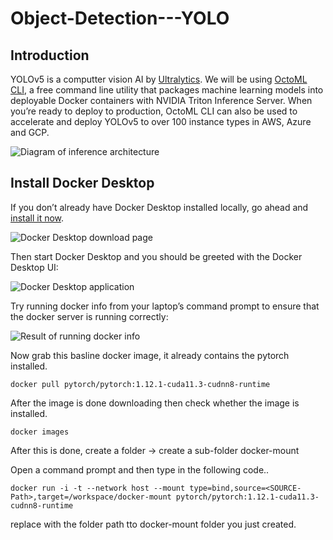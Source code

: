 # Object-Detection---YOLO

## Introduction

YOLOv5 is a computter vision AI by <a href="https://ultralytics.com">Ultralytics</a>. We will be using [OctoML CLI](https://try.octoml.ai/cli/), a free command line
utility that packages machine learning models into deployable Docker containers with NVIDIA Triton Inference Server. When you’re ready to deploy to production, OctoML CLI can also be used to accelerate and deploy YOLOv5 to over 100 instance types in AWS, Azure and GCP.

![Diagram of inference architecture](images/image1.png)

## Install Docker Desktop

If you don’t already have Docker Desktop installed locally, go ahead and
[install it now](https://www.docker.com/products/docker-desktop/).

![Docker Desktop download page](images/image31.png)

Then start Docker Desktop and you should be greeted with the Docker Desktop UI:

![Docker Desktop application](images/image33.png)

Try running docker info from your laptop’s command prompt to ensure that the
docker server is running correctly:

![Result of running docker info](images/image21.png)

Now grab this basline docker image, it already contains the pytorch installed.
``` shell
docker pull pytorch/pytorch:1.12.1-cuda11.3-cudnn8-runtime
```
After the image is done downloading then check whether the image is installed.
``` shell
docker images
```

After this is done, create a folder -> create a sub-folder docker-mount

Open a command prompt and then type in the following code..
``` shell
docker run -i -t --network host --mount type=bind,source=<SOURCE-Path>,target=/workspace/docker-mount pytorch/pytorch:1.12.1-cuda11.3-cudnn8-runtime
```
replace <SOURCE-Path> with the folder path tto docker-mount folder you just created. 
